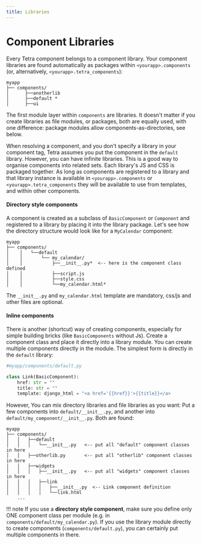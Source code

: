 ```yaml
---
title: Libraries
---
```


# Component Libraries

Every Tetra component belongs to a component library. Your component libraries are found automatically as packages within `<yourapp>.components` (or, alternatively, `<yourapp>.tetra_components`):

```
myapp
├── components/
│      ├──anotherlib
│      ├──default *
│      ├──ui
```

The first module layer within `components` are libraries. It doesn't matter if you create libraries as file modules, or packages, both are equally used, with one difference: package modules allow components-as-directories, see below.

When resolving a component, and you don't specify a library in your component tag, Tetra assumes you put the component in the `default` library. However, you can have infinite libraries. This is a good way to organise components into related sets. Each library's JS and CSS is packaged together. As long as components are registered to a library and that library instance is available in `<yourapp>.components` or `<yourapp>.tetra_components` they will be available to use from templates, and within other components.

#### Directory style components
A component is created as a subclass of `BasicComponent` or `Component` and registered to a library by placing it into the library package. Let's see how the directory structure would look like for a `MyCalendar` component:

```
myapp
├── components/
│    │   └──default
│    │       └── my_calendar/
│    │           ├──__init__.py*  <-- here is the component class defined
│    │           ├──script.js
│    │           ├──style.css
│    │           └──my_calendar.html*
```

The `__init__.py` and `my_calendar.html` template are mandatory, css/js and other files are optional.

#### Inline components

There is another (shortcut) way of creating components, especially for simple building bricks (like `BasicComponents` without Js).
Create a component class and place it directly into a library module. You can create multiple components directly in the module. The simplest form is directly in the `default` library:
``` python
#myapp/components/default.py

class Link(BasicComponent):
    href: str = ""
    title: str = ""
    template: django_html = "<a href='{{href}}'>{{title}}</a> 
```

However, You can mix directory libraries and file libraries as you want: Put a few components into `default/__init__.py`, and another into `default/my_component/__init__.py`. Both are found:

```
myapp
├── components/
│   │   ├──default
│   │   │   └──__init__.py   <-- put all "default" component classes in here
│   │   ├──otherlib.py       <-- put all "otherlib" component classes in here
│   │   ├──widgets
│   │   │   ├──__init__.py   <-- put all "widgets" component classes in here
│   │   │   ├──link
│   │   │   │   ├──__init__.py  <-- Link component definition
│   │   │   │   └──link.html
    ...
```



!!! note
    If you use a **directory style component**, make sure you define only ONE component class per module (e.g. in `components/default/my_calendar.py`). If you use the library module directly to create components (`components/default.py`), you can certainly put multiple components in there.